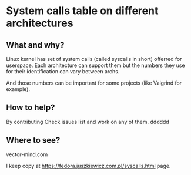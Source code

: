 # System calls table on different architectures

## What and why?

Linux kernel has set of system calls (called syscalls in short) offerred for userspace. 
Each architecture can support them but the numbers they use for their identification can
vary between archs.

And those numbers can be important for some projects (like Valgrind for example).

## How to help?
By contributing
Check issues list and work on any of them.
dddddd
## Where to see?

vector-mind.com

I keep copy at https://fedora.juszkiewicz.com.pl/syscalls.html page.
